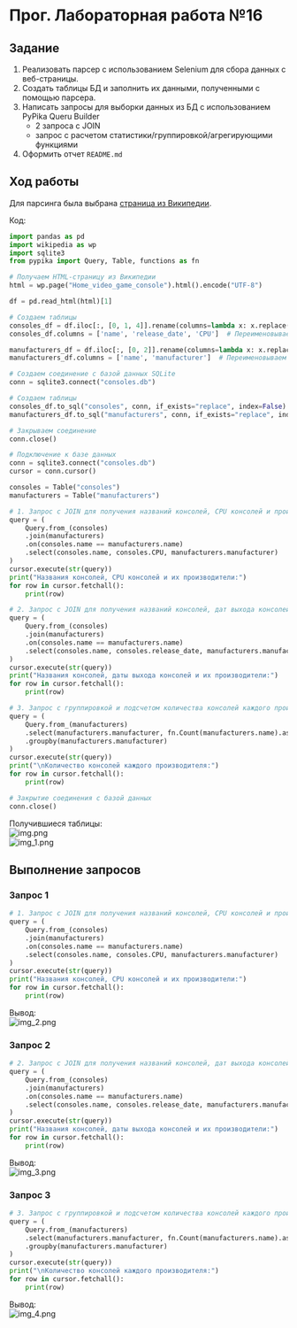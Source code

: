 # Прог. Лабораторная работа №16
## Задание
1. Реализовать парсер с использованием Selenium для сбора данных с веб-страницы.
2. Создать таблицы БД и заполнить их данными, полученными с помощью парсера.
3. Написать запросы для выборки данных из БД с использованием PyPika Queru Builder
    - 2 запроса с JOIN
    - запрос с расчетом статистики/группировкой/агрегирующими функциями
4. Оформить отчет `README.md`

## Ход работы

Для парсинга была выбрана [страница из Википедии](https://en.wikipedia.org/wiki/Home_video_game_console).

Код:
```Python
import pandas as pd
import wikipedia as wp
import sqlite3
from pypika import Query, Table, functions as fn

# Получаем HTML-страницу из Википедии
html = wp.page("Home_video_game_console").html().encode("UTF-8")

df = pd.read_html(html)[1]

# Создаем таблицы
consoles_df = df.iloc[:, [0, 1, 4]].rename(columns=lambda x: x.replace(']', '').replace('[', '').strip())  # Название, Дата выхода, CPU
consoles_df.columns = ['name', 'release_date', 'CPU']  # Переименовываем столбцы

manufacturers_df = df.iloc[:, [0, 2]].rename(columns=lambda x: x.replace(']', '').replace('[', '').strip())  # Название, производитель
manufacturers_df.columns = ['name', 'manufacturer']  # Переименовываем столбцы

# Создаем соединение с базой данных SQLite
conn = sqlite3.connect("consoles.db")

# Создаем таблицы
consoles_df.to_sql("consoles", conn, if_exists="replace", index=False)
manufacturers_df.to_sql("manufacturers", conn, if_exists="replace", index=False)

# Закрываем соединение
conn.close()

# Подключение к базе данных
conn = sqlite3.connect("consoles.db")
cursor = conn.cursor()

consoles = Table("consoles")
manufacturers = Table("manufacturers")

# 1. Запрос с JOIN для получения названий консолей, CPU консолей и производителей
query = (
    Query.from_(consoles)
    .join(manufacturers)
    .on(consoles.name == manufacturers.name)
    .select(consoles.name, consoles.CPU, manufacturers.manufacturer)
)
cursor.execute(str(query))
print("Названия консолей, CPU консолей и их производители:")
for row in cursor.fetchall():
    print(row)

# 2. Запрос с JOIN для получения названий консолей, дат выхода консолей и производителей
query = (
    Query.from_(consoles)
    .join(manufacturers)
    .on(consoles.name == manufacturers.name)
    .select(consoles.name, consoles.release_date, manufacturers.manufacturer)
)
cursor.execute(str(query))
print("Названия консолей, даты выхода консолей и их производители:")
for row in cursor.fetchall():
    print(row)

# 3. Запрос с группировкой и подсчетом количества консолей каждого производителя
query = (
    Query.from_(manufacturers)
    .select(manufacturers.manufacturer, fn.Count(manufacturers.name).as_("consoles_count"))
    .groupby(manufacturers.manufacturer)
)
cursor.execute(str(query))
print("\nКоличество консолей каждого производителя:")
for row in cursor.fetchall():
    print(row)

# Закрытие соединения с базой данных
conn.close()
```
Получившиеся таблицы:   
![img.png](img.png)   
![img_1.png](img_1.png)    

## Выполнение запросов

### Запрос 1

```Python
# 1. Запрос с JOIN для получения названий консолей, CPU консолей и производителей
query = (
    Query.from_(consoles)
    .join(manufacturers)
    .on(consoles.name == manufacturers.name)
    .select(consoles.name, consoles.CPU, manufacturers.manufacturer)
)
cursor.execute(str(query))
print("Названия консолей, CPU консолей и их производители:")
for row in cursor.fetchall():
    print(row)
```

Вывод:   
![img_2.png](img_2.png)

### Запрос 2

```Python
# 2. Запрос с JOIN для получения названий консолей, дат выхода консолей и производителей
query = (
    Query.from_(consoles)
    .join(manufacturers)
    .on(consoles.name == manufacturers.name)
    .select(consoles.name, consoles.release_date, manufacturers.manufacturer)
)
cursor.execute(str(query))
print("Названия консолей, даты выхода консолей и их производители:")
for row in cursor.fetchall():
    print(row)
```

Вывод:  
![img_3.png](img_3.png)

### Запрос 3

```Python
# 3. Запрос с группировкой и подсчетом количества консолей каждого производителя
query = (
    Query.from_(manufacturers)
    .select(manufacturers.manufacturer, fn.Count(manufacturers.name).as_("consoles_count"))
    .groupby(manufacturers.manufacturer)
)
cursor.execute(str(query))
print("\nКоличество консолей каждого производителя:")
for row in cursor.fetchall():
    print(row)
```

Вывод:  
![img_4.png](img_4.png)
